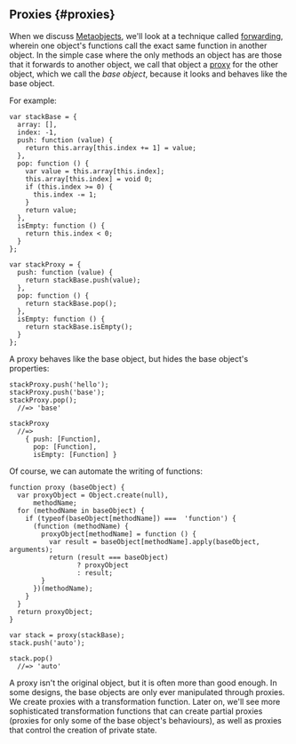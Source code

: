 ## Proxies {#proxies}

When we discuss [Metaobjects](#metaobjects), we'll look at a technique called [forwarding](#forwarding), wherein one object's functions call the exact same function in another object. In the simple case where the only methods an object has are those that it forwards to another object, we call that object a [proxy] for the other object, which we call the *base object*, because it looks and behaves like the base object.

[proxy]: https://en.wikipedia.org/wiki/Proxy_pattern

For example:

~~~~~~~~
var stackBase = {
  array: [],
  index: -1,
  push: function (value) {
    return this.array[this.index += 1] = value;
  },
  pop: function () {
    var value = this.array[this.index];
    this.array[this.index] = void 0;
    if (this.index >= 0) {
      this.index -= 1;
    }
    return value;
  },
  isEmpty: function () {
    return this.index < 0;
  }
};

var stackProxy = {
  push: function (value) {
    return stackBase.push(value);
  },
  pop: function () {
    return stackBase.pop();
  },
  isEmpty: function () {
    return stackBase.isEmpty();
  }
};
~~~~~~~~

A proxy behaves like the base object, but hides the base object's properties:

~~~~~~~~
stackProxy.push('hello');
stackProxy.push('base');
stackProxy.pop();
  //=> 'base'

stackProxy
  //=>
    { push: [Function],
      pop: [Function],
      isEmpty: [Function] }
~~~~~~~~

Of course, we can automate the writing of functions:

~~~~~~~~
function proxy (baseObject) {
  var proxyObject = Object.create(null),
      methodName;
  for (methodName in baseObject) {
    if (typeof(baseObject[methodName]) ===  'function') {
      (function (methodName) {
        proxyObject[methodName] = function () {
          var result = baseObject[methodName].apply(baseObject, arguments);
          return (result === baseObject)
                 ? proxyObject
                 : result;
        }
      })(methodName);
    }
  }
  return proxyObject;
}

var stack = proxy(stackBase);
stack.push('auto');

stack.pop()
  //=> 'auto'
~~~~~~~~

A proxy isn't the original object, but it is often more than good enough. In some designs, the base objects are only ever manipulated through proxies. We create proxies with a transformation function. Later on, we'll see more sophisticated transformation functions that can create partial proxies (proxies for only some of the base object's behaviours), as well as proxies that control the creation of private state.
